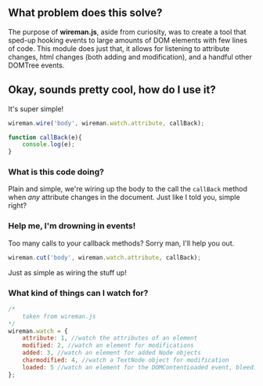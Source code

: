 ## What problem does this solve?
The purpose of __wireman.js__, aside from curiosity, was to create a tool that sped-up hooking events to large amounts of DOM elements with few lines of code. This module does just that, it allows for listening to attribute changes, html changes (both adding and modification), and a handful other DOMTree events.

## Okay, sounds pretty cool, how do I use it?
It's super simple!

```javascript
wireman.wire('body', wireman.watch.attribute, callBack);

function callBack(e){
    console.log(e);
}
```

### What is this code doing?
Plain and simple, we're wiring up the body to the call the `callBack` method when _any_ attribute changes in the document. Just like I told you, simple right?

### Help me, I'm drowning in events!
Too many calls to your callback methods? Sorry man, I'll help you out.

```javascript
wireman.cut('body', wireman.watch.attribute, callBack);
```

Just as simple as wiring the stuff up!

### What kind of things can I watch for?
```javascript
/*
    taken from wireman.js
*/
wireman.watch = {
    attribute: 1, //watch the attributes of an element
    modified: 2, //watch an element for modifications
    added: 3, //watch an element for added Node objects
    charmodified: 4, //watch a TextNode object for modification
    loaded: 5 //watch an element for the DOMContentLoaded event, bleeding edge so it may not work well
};
```
